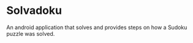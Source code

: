 # Solvadoku
An android application that solves and provides steps on how a Sudoku puzzle was solved.
